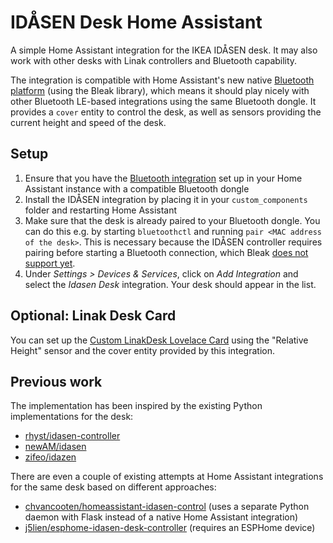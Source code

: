 IDÅSEN Desk Home Assistant
==========================

A simple Home Assistant integration for the IKEA IDÅSEN desk. It may also work with other desks with Linak controllers and Bluetooth capability.

The integration is compatible with Home Assistant's new native [Bluetooth platform](https://www.home-assistant.io/integrations/bluetooth) (using the Bleak library), which means it should play nicely with other Bluetooth LE-based integrations using the same Bluetooth dongle. It provides a `cover` entity to control the desk, as well as sensors providing the current height and speed of the desk.

Setup
-----

1. Ensure that you have the [Bluetooth integration](https://www.home-assistant.io/integrations/bluetooth) set up in your Home Assistant instance with a compatible Bluetooth dongle
2. Install the IDÅSEN integration by placing it in your `custom_components` folder and restarting Home Assistant
3. Make sure that the desk is already paired to your Bluetooth dongle. You can do this e.g. by starting `bluetoothctl` and running `pair <MAC address of the desk>`. This is necessary because the IDÅSEN controller requires pairing before starting a Bluetooth connection, which Bleak [does not support yet](https://github.com/hbldh/bleak/issues/309).
4. Under *Settings > Devices & Services*, click on *Add Integration* and select the *Idasen Desk* integration. Your desk should appear in the list.


Optional: Linak Desk Card
-------------------------

You can set up the [Custom LinakDesk Lovelace Card](https://github.com/IhorSyerkov/linak-desk-card) using the "Relative Height" sensor and the cover entity provided by this integration.


Previous work
-------------

The implementation has been inspired by the existing Python implementations for the desk:
- [rhyst/idasen-controller](https://github.com/rhyst/idasen-controller)
- [newAM/idasen](https://github.com/newAM/idasen)
- [zifeo/idazen](https://github.com/zifeo/idazen)

There are even a couple of existing attempts at Home Assistant integrations for the same desk based on different approaches:
- [chvancooten/homeassistant-idasen-control](https://github.com/chvancooten/homeassistant-idasen-control) (uses a separate Python daemon with Flask instead of a native Home Assistant integration)
- [j5lien/esphome-idasen-desk-controller](https://github.com/j5lien/esphome-idasen-desk-controller) (requires an ESPHome device)